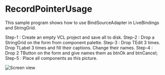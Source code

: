 # RecordPointerUsage
This sample program shows how to use BindSourceAdapter in LiveBindings and StringGrid.

Step-1 : Create an empty VCL project and save all to disk.
Step-2 : Drop a StringGrid on the form from component palette.
Step-3 : Drop TEdit 3 times. Drop TLabel 3 times and fill their captions. Change their names.
Step-4 : Drop 2 TButton on the form and give names them as btnOk and btnCancel;
Step-5 : Place all components as this picture.

![Screen view]()
